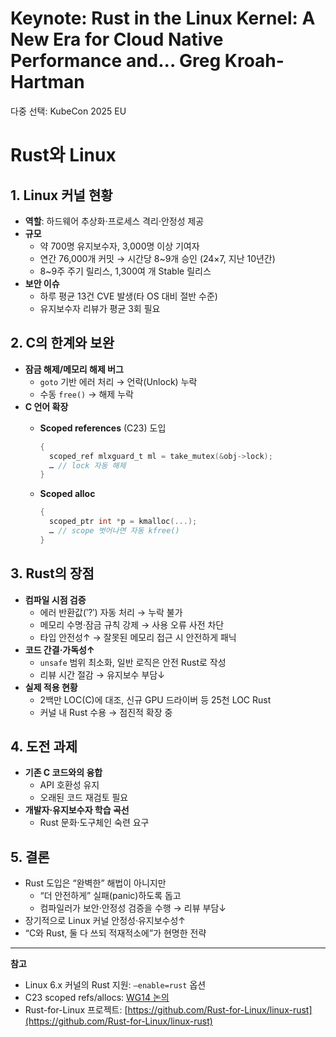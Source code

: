 # Keynote: Rust in the Linux Kernel: A New Era for Cloud Native Performance and... Greg Kroah-Hartman

다중 선택: KubeCon 2025 EU

# Rust와 Linux

## 1. Linux 커널 현황

- **역할**: 하드웨어 추상화·프로세스 격리·안정성 제공
- **규모**
    - 약 700명 유지보수자, 3,000명 이상 기여자
    - 연간 76,000개 커밋 → 시간당 8~9개 승인 (24×7, 지난 10년간)
    - 8~9주 주기 릴리스, 1,300여 개 Stable 릴리스
- **보안 이슈**
    - 하루 평균 13건 CVE 발생(타 OS 대비 절반 수준)
    - 유지보수자 리뷰가 평균 3회 필요

## 2. C의 한계와 보완

- **잠금 해제/메모리 해제 버그**
    - `goto` 기반 에러 처리 → 언락(Unlock) 누락
    - 수동 `free()` → 해제 누락
- **C 언어 확장**
    - **Scoped references** (C23) 도입
        
        ```c
        {
          scoped_ref mlxguard_t ml = take_mutex(&obj->lock);
          … // lock 자동 해제
        }
        
        ```
        
    - **Scoped alloc**
        
        ```c
        {
          scoped_ptr int *p = kmalloc(...);
          … // scope 벗어나면 자동 kfree()
        }
        
        ```
        

## 3. Rust의 장점

- **컴파일 시점 검증**
    - 에러 반환값(‵?‵) 자동 처리 → 누락 불가
    - 메모리 수명·잠금 규칙 강제 → 사용 오류 사전 차단
    - 타입 안전성↑ → 잘못된 메모리 접근 시 안전하게 패닉
- **코드 간결·가독성↑**
    - `unsafe` 범위 최소화, 일반 로직은 안전 Rust로 작성
    - 리뷰 시간 절감 → 유지보수 부담↓
- **실제 적용 현황**
    - 2백만 LOC(C)에 대조, 신규 GPU 드라이버 등 25천 LOC Rust
    - 커널 내 Rust 수용 → 점진적 확장 중

## 4. 도전 과제

- **기존 C 코드와의 융합**
    - API 호환성 유지
    - 오래된 코드 재검토 필요
- **개발자·유지보수자 학습 곡선**
    - Rust 문화·도구체인 숙련 요구

## 5. 결론

- Rust 도입은 “완벽한” 해법이 아니지만
    - “더 안전하게” 실패(panic)하도록 돕고
    - 컴파일러가 보안·안정성 검증을 수행 → 리뷰 부담↓
- 장기적으로 Linux 커널 안정성·유지보수성↑
- “C와 Rust, 둘 다 쓰되 적재적소에”가 현명한 전략

---

**참고**

- Linux 6.x 커널의 Rust 지원: `–enable=rust` 옵션
- C23 scoped refs/allocs: [WG14 논의](https://en.cppreference.com/w/c/memory/scoped_ref)
- Rust-for-Linux 프로젝트: [https://github.com/Rust-for-Linux/linux-rust](https://github.com/Rust-for-Linux/linux-rust)